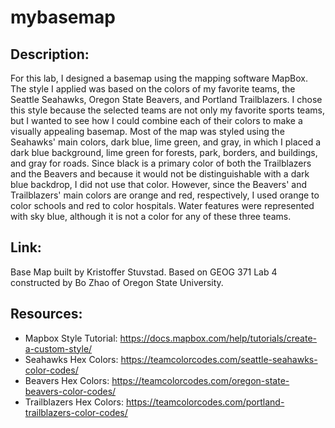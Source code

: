 # mybasemap

## Description:

For this lab, I designed a basemap using the mapping software MapBox. The style I applied was based on the colors of my favorite teams, the Seattle Seahawks, Oregon State Beavers, and Portland Trailblazers. I chose this style because the selected teams are not only my favorite sports teams, but I wanted to see how I could combine each of their colors to make a visually appealing basemap. Most of the map was styled using the Seahawks' main colors, dark blue, lime green, and gray, in which I placed a dark blue background, lime green for forests, park, borders, and buildings, and gray for roads. Since black is a primary color of both the Trailblazers and the Beavers and because it would not be distinguishable with a dark blue backdrop, I did not use that color. However, since the Beavers' and Trailblazers' main colors are orange and red, respectively, I used orange to color schools and red to color hospitals. Water features were represented with sky blue, although it is not a color for any of these three teams.

## Link:

Base Map built by Kristoffer Stuvstad. Based on GEOG 371 Lab 4 constructed by Bo Zhao of Oregon State University.

## Resources:
* Mapbox Style Tutorial: https://docs.mapbox.com/help/tutorials/create-a-custom-style/
* Seahawks Hex Colors: https://teamcolorcodes.com/seattle-seahawks-color-codes/
* Beavers Hex Colors: https://teamcolorcodes.com/oregon-state-beavers-color-codes/
* Trailblazers Hex Colors: https://teamcolorcodes.com/portland-trailblazers-color-codes/
